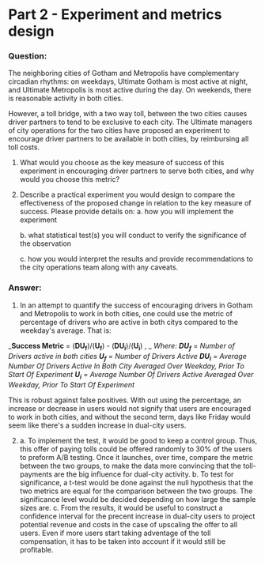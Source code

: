 # Part 2 - Experiment and metrics design

### Question:

The neighboring cities of Gotham and Metropolis have complementary circadian rhythms: on weekdays, Ultimate Gotham is most active at night, and Ultimate Metropolis is most active during the day. On weekends, there is reasonable activity in both cities.

However, a toll bridge, with a two way toll, between the two cities causes driver partners to tend to be exclusive to each city. The Ultimate managers of city operations for the two cities have proposed an experiment to encourage driver partners to be available in both cities, by reimbursing all toll costs.

 1. What would you choose as the key measure of success of this experiment in
    encouraging driver partners to serve both cities, and why would you choose this metric?

 2. Describe a practical experiment you would design to compare the effectiveness of the
    proposed change in relation to the key measure of success. Please provide details on:
    a. how you will implement the experiment

    b. what statistical test(s) you will conduct to verify the significance of the
       observation

    c. how you would interpret the results and provide recommendations to the city
       operations team along with any caveats.

### Answer:

1. In an attempt to quantify the success of encouraging drivers in Gotham and Metropolis to work in both cities, one could use the metric of percentage of drivers who are active in both citys compared to the weekday's average. That is:

_**Success Metric** = (**DU<sub>f</sub>**)/(**U<sub>f</sub>**) - (**DU<sub>i</sub>**)/(**U<sub>i</sub>**) , _ 
   _Where:_
   **_DU<sub>f</sub>_** = _Number of Drivers active in both cities_
   **_U<sub>f</sub>_** = _Number of Drivers Active_
   **_DU<sub>i</sub>_** = _Average Number Of Drivers Active In Both City Averaged Over Weekday, Prior To Start Of Experiment_
   **_U<sub>i</sub>_** =  _Average Number Of Drivers Active Averaged Over Weekday, Prior To Start Of Experiment_

This is robust against false positives. With out using the percentage, an increase or decrease in users would not signify that users are encouraged to work in both cities, and without the second term, days like Friday would seem like there's a sudden increase in dual-city users.

2. a. To implement the test, it would be good to keep a control group. Thus, this offer of paying tolls could be offered randomly to 30% of the users to preform A/B testing. Once it launches, over time, compare the metric between the two       groups, to make the data more convincing that the toll-payments are the big influence for dual-city activity.
   b. To test for significance, a t-test would be done against the null hypothesis that the two metrics are equal for the comparison between the two groups. The significance level would be decided depending on how large the sample sizes       are.
   c. From the results, it would be useful to construct a confidence interval for the precent increase in dual-city users to project potential revenue and costs in the case of upscaling the offer to all users. Even if more users start          taking adventage of the toll compensation, it has to be taken into account if it would still be profitable.